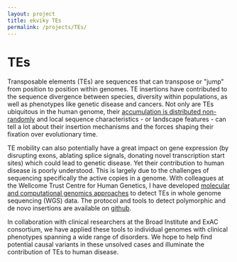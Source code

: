 ```yaml
---
layout: project
title: ekviky TEs 
permalink: /projects/TEs/
---
```

# TEs

Transposable elements (TEs) are sequences that can transpose or "jump" from position to position within genomes. TE insertions have contributed to the sequence divergence between species, diversity within populations, as well as phenotypes like genetic disease and cancers. Not only are TEs ubiquitous in the human genome, their [accumulation is distributed non-randomly](http://genome.cshlp.org/content/20/5/600.long) and local sequence characteristics - or landscape features - can tell a lot about their insertion mechanisms and the forces shaping their fixation over evolutionary time.  

TE mobility can also potentially have a great impact on gene expression (by disrupting exons, ablating splice signals, donating novel transcription start sites) which could lead to genetic disease. Yet their contribution to human disease is poorly understood. This is largely due to the challenges of sequencing specifically the active copies in a genome. With colleagues at the Wellcome Trust Centre for Human Genetics, I have developed [molecular and computational genomics approaches](https://www.biorxiv.org/content/early/2017/09/22/192708) to detect TEs in whole genome sequencing (WGS) data. The protocol and tools to detect polymorphic and de novo insertions are available on [github](https://ekviky.github.io/TE-NGS/).  

In collaboration with clinical researchers at the Broad Institute and ExAC consortium, we have applied these tools to individual genomes with clinical phenotypes spanning a wide range of disorders. We hope to help find potential causal variants in these unsolved cases and illuminate the contribution of TEs to human disease.
